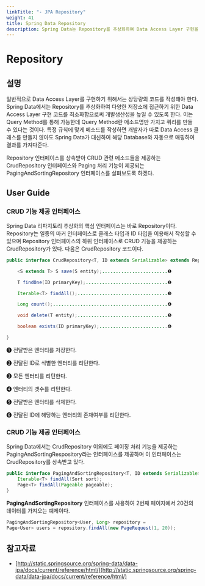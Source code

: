 ```yaml
---
linkTitle: "- JPA Repository"
weight: 41
title: Spring Data Repository
description: Spring Data는 Repository를 추상화하여 Data Access Layer 구현을 최소화하고, 메소드명만으로 쿼리를 자동 생성하는 Query Method를 지원해 개발 생산성을 높인다. CrudRepository는 기본적인 CRUD 메소드를, PagingAndSortingRepository는 페이징 및 정렬 기능을 제공한다.
---
```

# Repository

## 설명
일반적으로 Data Access Layer를 구현하기 위해서는 상당량의 코드를 작성해야 한다. Spring Data에서는 Repository를 추상화하여 다양한 저장소에 접근하기 위한 Data Access Layer 구현 코드를 최소화함으로써 개발생산성을 높일 수 있도록 한다. 이는 Query Method를 통해 가능한데 Query Method란 메소드명만 가지고 쿼리를 만들 수 있다는 것이다. 특정 규칙에 맞게 메소드를 작성하면 개발자가 따로 Data Access 클래스를 만들지 않아도 Spring Data가 대신하여 해당 Database와 자동으로 매핑하여 결과를 가져다준다.

Repository 인터페이스를 상속받아 CRUD 관련 메소드들을 제공하는 CrudRepository 인터페이스와 Paging 처리 기능이 제공되는 PagingAndSortingRepository 인터페이스를 살펴보도록 하겠다.

## User Guide
### CRUD 기능 제공 인터페이스
Spring Data 리파지토리 추상화의 핵심 인터페이스는 바로 Repository이다. Repository는 일종의 마커 인터페이스로 클래스 타입과 ID 타입을 이용해서 작성할 수 있으며 Repository 인터페이스의 하위 인터페이스로 CRUD 기능을 제공하는 CrudRepository가 있다.
다음은 CrudRepository 코드이다.

```java
public interface CrudRepository<T, ID extends Serializable> extends Repository<T, ID> {

    <S extends T> S save(S entity);........................❶

    T findOne(ID primaryKey);..............................❷

    Iterable<T> findAll();.................................❸

    Long count();..........................................❹

    void delete(T entity);.................................❺

    boolean exists(ID primaryKey);.........................❻

}
```

❶ 전달받은 엔터티를 저장한다.

❷ 전달된 ID로 식별한 엔터티를 리턴한다.

❸ 모든 엔터티를 리턴한다.

❹ 엔터티의 갯수를 리턴한다.

❺ 전달받은 엔터티를 삭제한다.

❻ 전달된 ID에 해당하는 엔터티의 존재여부를 리턴한다.

### CRUD 기능 제공 인터페이스
Spring Data에서는 CrudRepository 이외에도 페이징 처리 기능을 제공하는 PagingAndSortingRespository라는 인터페이스를 제공하며 이 인터페이스는 CrudRepository를 상속받고 있다.

```java
public interface PagingAndSortingRepository<T, ID extends Serializable> extends CrudRepository<T, ID> {
    Iterable<T> findAll(Sort sort);
    Page<T> findAll(Pageable pageable);
}
```

<b>PagingAndSortingRepository</b> 인터페이스를 사용하여 2번째 페이지에서 20건의 데이터를 가져오는 예제이다.

```java
PagingAndSortingRepository<User, Long> repository = 
Page<User> users = repository.findAll(new PageRequest(1, 20));
```

## 참고자료
- [http://static.springsource.org/spring-data/data-jpa/docs/current/reference/html/](http://static.springsource.org/spring-data/data-jpa/docs/current/reference/html/)
